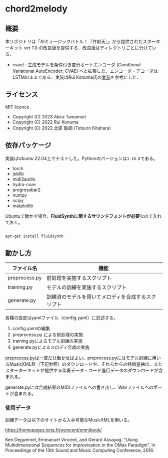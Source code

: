 # chord2melody
## 概要
本リポジトリは「AIミュージックバトル！『弁財天』」から提供されたスターターキット ver 1.0 の改良版を提供する．改良版はディレクトリごとに分けている．

- cvae/ : 生成モデルを条件付き変分オートエンコーダ (Condtional Variational AutoEncoder; CVAE) へと拡張した．エンコーダ・デコーダはLSTMのままである．実装はRui Konuma氏の[実装](https://github.com/konumaru/benzaiten/tree/main)を参考にした．

## ライセンス
MIT licence.

- Copyright (C) 2023 Akira Tamamori
- Copyright (C) 2022 Rui Konuma
- Copyright (C) 2022 北原 鉄朗 (Tetsuro Kitahara)

## 依存パッケージ
実装はUbuntu 22.04上でテストした。Pythonのパージョンは`3.10.6`である。

- torch
- joblib
- midi2audio
- hydra-core
- progressbar2
- numpy
- scipy
- matplotlib

Ubuntuで動かす場合、**FluidSynthに関するサウンドフォントが必要**なので入れておく。

```bash

apt-get install fluidsynth

```

## 動かし方

|ファイル名|機能|
|---|---|
|preprocess.py | 前処理を実施するスクリプト|
|training.py |モデルの訓練を実施するスクリプト|
|generate.py | 訓練済のモデルを用いてメロディを合成するスクリプト|

各種の設定はyamlファイル（config.yaml）に記述する。

>
1. config.yamlの編集
2. preprocess.py による前処理の実施
3. training.pyによるモデル訓練の実施
4. generate.pyによるメロディ合成の実施

<u>preprocess.pyは一度だけ動かせばよい</u>。preprocess.pyにはモデル訓練に用いるMusicXML群（下記参照）のダウンロードや、それらからの特徴量抽出、またスターターキットが提供する伴奏データ・コード進行データのダウンロードが含まれる。

generate.pyには合成結果のMIDIファイルへの書き出し、Wavファイルへのポートが含まれる。

### 使用データ
訓練データは以下のサイトから入手可能なMusicXMLを用いる。

https://homepages.loria.fr/evincent/omnibook/

Ken Deguernel, Emmanuel Vincent, and Gerard Assayag.
"Using Multidimensional Sequences for Improvisation in the OMax Paradigm",
in Proceedings of the 13th Sound and Music Computing Conference, 2016.

